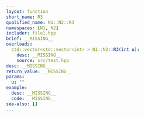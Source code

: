 ```yaml
---
layout: function
short_name: R3
qualified_name: N1::N2::R3
namespaces: [N1, N2]
includer: file1.hpp
brief: __MISSING__
overloads:
  std::vector<std::vector<int> > N1::N2::R3(int u):
    desc: __MISSING__
    source: src/test.hpp
desc: __MISSING__
return_value: __MISSING__
params:
  u: ""
example:
  desc: __MISSING__
  code: __MISSING__
see-also: []
...
```

